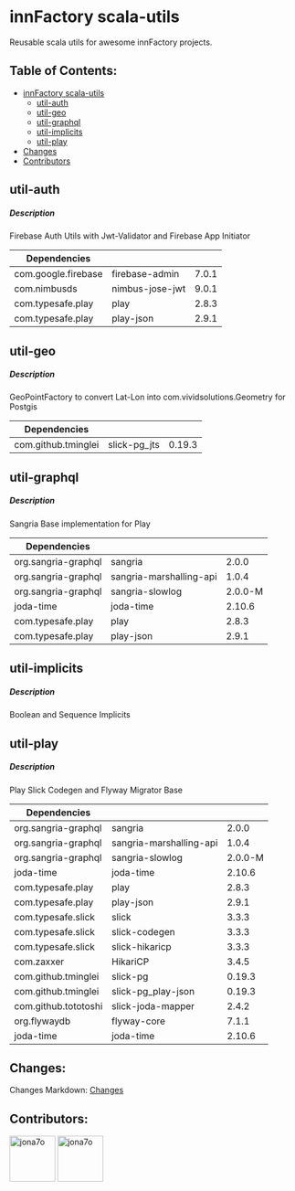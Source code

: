 # innFactory scala-utils

Reusable scala utils for awesome innFactory projects.
   
## Table of Contents:

- [innFactory scala-utils](#innfactory-scala-utils)
    - [util-auth](#util-auth)
    - [util-geo](#util-geo)
    - [util-graphql](#util-graphql)
    - [util-implicits](#util-implicits)
    - [util-play](#util-play)
- [Changes](#changes)
- [Contributors](#contributors)

## util-auth

##### Description

Firebase Auth Utils with Jwt-Validator and Firebase App Initiator

|   Dependencies     |          |   |
| ------------- |-------------| -----|
| com.google.firebase      |  firebase-admin | 7.0.1 |
| com.nimbusds     | nimbus-jose-jwt | 9.0.1 |
| com.typesafe.play      |play | 2.8.3 |
| com.typesafe.play      | play-json | 2.9.1 |

## util-geo

##### Description

GeoPointFactory to convert Lat-Lon into com.vividsolutions.Geometry for Postgis


|   Dependencies     |          |   |
| ------------- |:-------------:| -----:|
| com.github.tminglei      | slick-pg_jts | 0.19.3 |


## util-graphql

##### Description

Sangria Base implementation for Play

|   Dependencies     |          |   |
| ------------- |-------------| -----|
| org.sangria-graphql      |  sangria | 2.0.0 |
| org.sangria-graphql      |  sangria-marshalling-api | 1.0.4 |
| org.sangria-graphql      |  sangria-slowlog | 2.0.0-M |
| joda-time      |  joda-time | 2.10.6 |
| com.typesafe.play      |play | 2.8.3 |
| com.typesafe.play      | play-json | 2.9.1 |

## util-implicits

##### Description

Boolean and Sequence Implicits

## util-play

##### Description

Play Slick Codegen and Flyway Migrator Base

|   Dependencies     |          |   |
| ------------- |-------------| -----|
| org.sangria-graphql      |  sangria | 2.0.0 |
| org.sangria-graphql      |  sangria-marshalling-api | 1.0.4 |
| org.sangria-graphql      |  sangria-slowlog | 2.0.0-M |
| joda-time      |  joda-time | 2.10.6 |
| com.typesafe.play      |play | 2.8.3 |
| com.typesafe.play      | play-json | 2.9.1 |
| com.typesafe.slick      | slick | 3.3.3 |
| com.typesafe.slick      | slick-codegen | 3.3.3 |
| com.typesafe.slick      | slick-hikaricp | 3.3.3 |
| com.zaxxer      | HikariCP | 3.4.5 |
| com.github.tminglei      | slick-pg | 0.19.3 |
| com.github.tminglei      | slick-pg_play-json | 0.19.3 |
| com.github.tototoshi      | slick-joda-mapper | 2.4.2 |
| org.flywaydb      | flyway-core | 7.1.1 |
| joda-time      | joda-time |2.10.6 |


## Changes:
Changes Markdown: [Changes](doc/changes.md)

## Contributors:

<a href="https://github.com/jona7o"><img src="https://avatars2.githubusercontent.com/u/8403631?s=460&u=831a4265651db985e3a043ad0fec697f68130c04&v=4" title="jona7o" width="80" height="80"></a>
<a href="https://github.com/patsta32"><img src="https://avatars2.githubusercontent.com/u/12295003?s=460&u=5f79d4aac3414271cd5393c3b97f413a417925aa&v=4" title="jona7o" width="80" height="80"></a>
